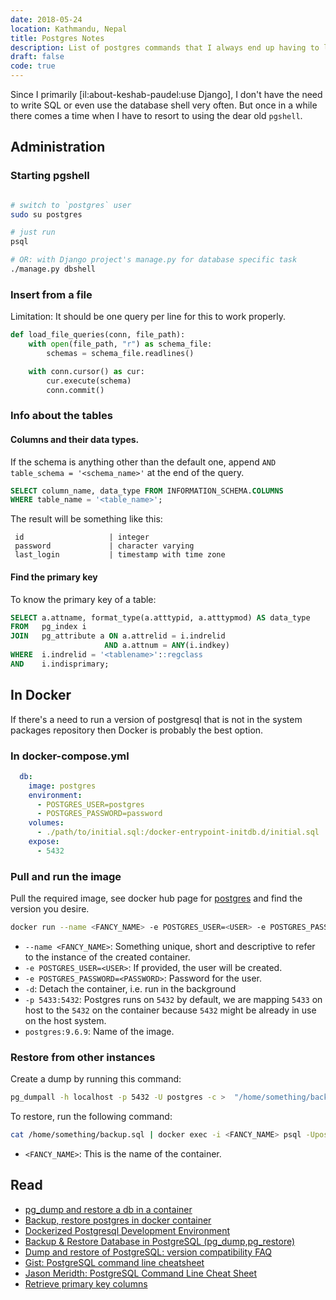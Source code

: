 ```yaml
---
date: 2018-05-24
location: Kathmandu, Nepal
title: Postgres Notes
description: List of postgres commands that I always end up having to look up
draft: false
code: true
---
```


Since I primarily [il:about-keshab-paudel:use Django], I don't have
the need to write SQL or even use the database shell very often. But
once in a while there comes a time when I have to resort to using the
dear old `pgshell`.


## Administration

### Starting pgshell

```bash

# switch to `postgres` user
sudo su postgres

# just run
psql

# OR: with Django project's manage.py for database specific task
./manage.py dbshell

```

### Insert from a file

Limitation: It should be one query per line for this to work properly.

```python
def load_file_queries(conn, file_path):
    with open(file_path, "r") as schema_file:
        schemas = schema_file.readlines()

    with conn.cursor() as cur:
        cur.execute(schema)
        conn.commit()
```

### Info about the tables

#### Columns and their data types.

If the schema is anything other than the default one, append `AND
table_schema = '<schema_name>'` at the end of the query.

```sql
SELECT column_name, data_type FROM INFORMATION_SCHEMA.COLUMNS
WHERE table_name = '<table_name>';
```

The result will be something like this:

```
 id                   | integer
 password             | character varying
 last_login           | timestamp with time zone
```

#### Find the primary key

To know the primary key of a table:

```sql
SELECT a.attname, format_type(a.atttypid, a.atttypmod) AS data_type
FROM   pg_index i
JOIN   pg_attribute a ON a.attrelid = i.indrelid
                     AND a.attnum = ANY(i.indkey)
WHERE  i.indrelid = '<tablename>'::regclass
AND    i.indisprimary;
```


## In Docker

If there's a need to run a version of postgresql that is not in the
system packages repository then Docker is probably the best option.


### In docker-compose.yml

```yml
  db:
    image: postgres
    environment:
      - POSTGRES_USER=postgres
      - POSTGRES_PASSWORD=password
    volumes:
      - ./path/to/initial.sql:/docker-entrypoint-initdb.d/initial.sql
    expose:
      - 5432
```


### Pull and run the image

Pull the required image, see docker hub page for
[postgres](https://hub.docker.com/_/postgres/) and find the version
you desire.

```bash
docker run --name <FANCY_NAME> -e POSTGRES_USER=<USER> -e POSTGRES_PASSWORD=<PASSWORD> -d -p 5433:5432 postgres:9.6.9
```

* `--name <FANCY_NAME>`: Something unique, short and descriptive to
  refer to the instance of the created container.
* `-e POSTGRES_USER=<USER>`: If provided, the user will be created.
* `-e POSTGRES_PASSWORD=<PASSWORD>`: Password for the user.
* `-d`: Detach the container, i.e. run in the background
* `-p 5433:5432`: Postgres runs on `5432` by default, we are mapping
  `5433` on host to the `5432` on the container because `5432` might
  be already in use on the host system.
* `postgres:9.6.9`: Name of the image.


### Restore from other instances

Create a dump by running this command:


```bash
pg_dumpall -h localhost -p 5432 -U postgres -c >  "/home/something/backup.sql"
```

To restore, run the following command:

```bash
cat /home/something/backup.sql | docker exec -i <FANCY_NAME> psql -Upostgres
```

* `<FANCY_NAME>`: This is the name of the container.


## Read

* [pg_dump and restore a db in a container](http://durandom.de/docker/postgres/2016/12/20/pg_dump/)
* [Backup, restore postgres in docker container](https://gist.github.com/gilyes/525cc0f471aafae18c3857c27519fc4b)
* [Dockerized Postgresql Development Environment](https://ryaneschinger.com/blog/dockerized-postgresql-development-environment/)
* [Backup & Restore Database in PostgreSQL (pg_dump,pg_restore)](https://www.mkyong.com/database/backup-restore-database-in-postgresql-pg_dumppg_restore/)
* [Dump and restore of PostgreSQL: version compatibility FAQ](https://pgolub.wordpress.com/2013/11/19/dump-and-restore-of-postgresql-version-compatibility-faq/)
* [Gist: PostgreSQL command line cheatsheet](https://gist.github.com/Kartones/dd3ff5ec5ea238d4c546)
* [Jason Meridth: PostgreSQL Command Line Cheat Sheet](https://blog.jasonmeridth.com/posts/postgresql-command-line-cheat-sheet/)
* [Retrieve primary key columns](https://wiki.postgresql.org/wiki/Retrieve_primary_key_columns)
